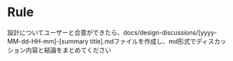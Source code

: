 # Rule
設計についてユーザーと合意ができたら、docs/design-discussions/[yyyy-MM-dd-HH-mm]-[summary title].mdファイルを作成し、md形式でディスカッション内容と結論をまとめてください